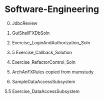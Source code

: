 # Software-Engineering

0. JdbcReview	

1. GuiShellFXDbSoln	

2. Exercise_LoginAndAuthorization_Soln

2. 5 Exercise_Callback_Solution	

3. Exercise_RefactorControl_Soln	

4. ArchAnFXRules	copied from mumstudy	

5. SampleDataAccessSubsystem		

5.5 Exercise_DataAccessSubsystem

